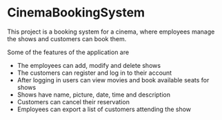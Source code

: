 # CinemaBookingSystem

This project is a booking system for a cinema, where employees manage the shows and customers can book them.

Some of the features of the application are 

* The employees can add, modify and delete shows 
* The customers can register and log in to their account 
* After logging in users can view movies and book available seats for shows
* Shows have name, picture, date, time and description
* Customers can cancel their reservation
* Employees can export a list of customers attending the show
